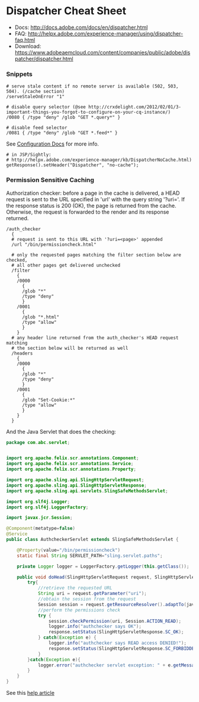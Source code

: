Dispatcher Cheat Sheet
==========

* Docs: http://docs.adobe.com/docs/en/dispatcher.html
* FAQ: http://helpx.adobe.com/experience-manager/using/dispatcher-faq.html
* Download: https://www.adobeaemcloud.com/content/companies/public/adobe/dispatcher/dispatcher.html

### Snippets
```
# serve stale content if no remote server is available (502, 503, 504). (/cache section)
/serveStaleOnError "1"

# disable query selector (@see http://crxdelight.com/2012/02/01/3-important-things-you-forgot-to-configure-on-your-cq-instance/)
/0080 { /type "deny" /glob "GET *.query*" }
 
# disable feed selector 
/0081 { /type "deny" /glob "GET *.feed*" }

```

See [Configuration Docs](http://docs.adobe.com/docs/en/dispatcher/disp-config.html) for more info.

```
# in JSP/Sightly:
# http://helpx.adobe.com/experience-manager/kb/DispatcherNoCache.html)
getResponse().setHeader("Dispatcher", "no-cache");
```

### Permission Sensitive Caching

Authorization checker: before a page in the cache is delivered, a HEAD request is sent to the URL specified in 'url' with the query string '?uri=<page>'. If the response status is 200 (OK), the page is returned from the cache. Otherwise, the request is forwarded to the render and its response returned.

```
/auth_checker
  {
  # request is sent to this URL with '?uri=<page>' appended
  /url "/bin/permissioncheck.html"
       
  # only the requested pages matching the filter section below are checked,
  # all other pages get delivered unchecked
  /filter
    {
    /0000
      {
      /glob "*"
      /type "deny"
      }
    /0001
      {
      /glob "*.html"
      /type "allow"
      }
    }
  # any header line returned from the auth_checker's HEAD request matching
  # the section below will be returned as well
  /headers
    {
    /0000
      {
      /glob "*"
      /type "deny"
      }
    /0001
      {
      /glob "Set-Cookie:*"
      /type "allow"
      }
    }
  }
```

And the Java Servlet that does the checking:
```java
package com.abc.servlet;


import org.apache.felix.scr.annotations.Component;
import org.apache.felix.scr.annotations.Service;
import org.apache.felix.scr.annotations.Property;

import org.apache.sling.api.SlingHttpServletRequest;
import org.apache.sling.api.SlingHttpServletResponse;
import org.apache.sling.api.servlets.SlingSafeMethodsServlet;

import org.slf4j.Logger;
import org.slf4j.LoggerFactory;

import javax.jcr.Session;

@Component(metatype=false)
@Service
public class AuthcheckerServlet extends SlingSafeMethodsServlet {

    @Property(value="/bin/permissioncheck")
    static final String SERVLET_PATH="sling.servlet.paths";

    private Logger logger = LoggerFactory.getLogger(this.getClass());

    public void doHead(SlingHttpServletRequest request, SlingHttpServletResponse response) {
        try{
            //retrieve the requested URL
            String uri = request.getParameter("uri");
            //obtain the session from the request
            Session session = request.getResourceResolver().adaptTo(javax.jcr.Session.class);
            //perform the permissions check
            try {
                session.checkPermission(uri, Session.ACTION_READ);
                logger.info("authchecker says OK");
                response.setStatus(SlingHttpServletResponse.SC_OK);
            } catch(Exception e) {
                logger.info("authchecker says READ access DENIED!");
                response.setStatus(SlingHttpServletResponse.SC_FORBIDDEN);
            }
        }catch(Exception e){
            logger.error("authchecker servlet exception: " + e.getMessage());
        }
    }
}
```

See this [help article](https://helpx.adobe.com/experience-manager/kb/PSCachingDelivery.html)
